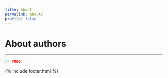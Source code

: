 ```yaml
---
title: About
permalink: about/
profile: false
---
```


# About authors    

---


```js
// TODO
```

{% include footer.html %}
